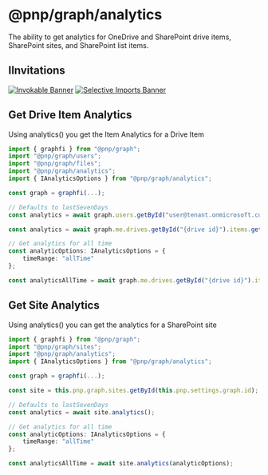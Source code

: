 # @pnp/graph/analytics

The ability to get analytics for OneDrive and SharePoint drive items, SharePoint sites, and SharePoint list items.

## IInvitations

[![Invokable Banner](https://img.shields.io/badge/Invokable-informational.svg)](../concepts/invokable.md) [![Selective Imports Banner](https://img.shields.io/badge/Selective%20Imports-informational.svg)](../concepts/selective-imports.md)  

## Get Drive Item Analytics

Using analytics() you get the Item Analytics for a Drive Item

```TypeScript
import { graphfi } from "@pnp/graph";
import "@pnp/graph/users";
import "@pnp/graph/files";
import "@pnp/graph/analytics";
import { IAnalyticsOptions } from "@pnp/graph/analytics";

const graph = graphfi(...);

// Defaults to lastSevenDays
const analytics = await graph.users.getById("user@tenant.onmicrosoft.com").drives.getById("{drive id}").items.getById("{item id}").analytics()();

const analytics = await graph.me.drives.getById("{drive id}").items.getById("{item id}").analytics()();

// Get analytics for all time
const analyticOptions: IAnalyticsOptions = {
    timeRange: "allTime"
};

const analyticsAllTime = await graph.me.drives.getById("{drive id}").items.getById("{item id}").analytics(analyticOptions)();
```

## Get Site Analytics

Using analytics() you can get the analytics for a SharePoint site

```TypeScript
import { graphfi } from "@pnp/graph";
import "@pnp/graph/sites";
import "@pnp/graph/analytics";
import { IAnalyticsOptions } from "@pnp/graph/analytics";

const graph = graphfi(...);

const site = this.pnp.graph.sites.getById(this.pnp.settings.graph.id);

// Defaults to lastSevenDays
const analytics = await site.analytics();

// Get analytics for all time
const analyticOptions: IAnalyticsOptions = {
    timeRange: "allTime"
};

const analyticsAllTime = await site.analytics(analyticOptions);
```
